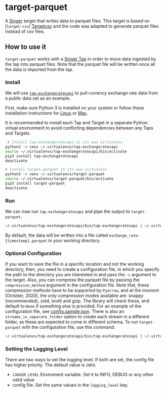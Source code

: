 # target-parquet

A [Singer](https://singer.io) target that writes data to parquet files. This target is based on [`target-csv`] [Targetcsv] and the code was adapted to generate parquet files instead of csv files.

## How to use it

`target-parquet` works with a [Singer Tap] in order to move data ingested by the tap into parquet files.
Note that the parquet file will be written once all the data is imported from the tap.

### Install

We will use [`tap-exchangeratesapi`][exchangeratesapi] to pull currency exchange rate data from a public data set as an example.

First, make sure Python 3 is installed on your system or follow these installation instructions for [Linux] or [Mac].

It is recommended to install each Tap and Target in a separate Python virtual environment to avoid conflicting dependencies between any Taps and Targets.

```bash
 # Install tap-exchangeratesapi in its own virtualenv
python3 -m venv ~/.virtualenvs/tap-exchangeratesapi
source ~/.virtualenvs/tap-exchangeratesapi/bin/activate
pip3 install tap-exchangeratesapi
deactivate

# Install target-parquet in its own virtualenv
python3 -m venv ~/.virtualenvs/target-parquet
source ~/.virtualenvs/target-parquet/bin/activate
pip3 install target-parquet
deactivate
```

### Run

We can now run `tap-exchangeratesapi` and pipe the output to `target-parquet`.

```bash
~/.virtualenvs/tap-exchangeratesapi/bin/tap-exchangeratesapi | ~/.virtualenvs/target-parquet/bin/target-parquet
```

By default, the data will be written into a file called `exchange_rate-{timestamp}.parquet` in your working directory.

### Optional Configuration

If you want to save the file in a specific location and not the working directory, then, you need to create a configuration file, in which you specify the path to the directory you are interested in and pass the `-c` argument to the target.
Also, you can compress the parquet file by passing the `compression_method` argument in the configuration file. Note that, these compression methods have to be supported by `Pyarrow`, and at the moment (October, 2020), the only compression modes available are: snappy (recommended), zstd, brotli and gzip. The library will check these, and default to `None` if something else is provided.
For an example of the configuration file, see [config.sample.json](config.sample.json).
There is also an `streams_in_separate_folder` option to create each stream in a different folder, as these are expected to come in different schema.
To run `target-parquet` with the configuration file, use this command:

```bash
~/.virtualenvs/tap-exchangeratesapi/bin/tap-exchangeratesapi | ~/.virtualenvs/target-parquet/bin/target-parquet -c config.json
```

### Setting the Logging Level

There are two ways to set the logging level. If both are set, the config file has higher priority. The default value is `INFO`.

- `LOGGER_LEVEL` Enviroment variable. Set it to INFO, DEBUG or any other valid value
- config file. Set the same values in the `logging_level` key.

[singer tap]: https://singer.io
[targetcsv]: https://github.com/singer-io/target-csv
[exchangeratesapi]: https://github.com/singer-io/tap-exchangeratesapi
[mac]: http://docs.python-guide.org/en/latest/starting/install3/osx/
[linux]: https://docs.python-guide.org/starting/install3/linux/
